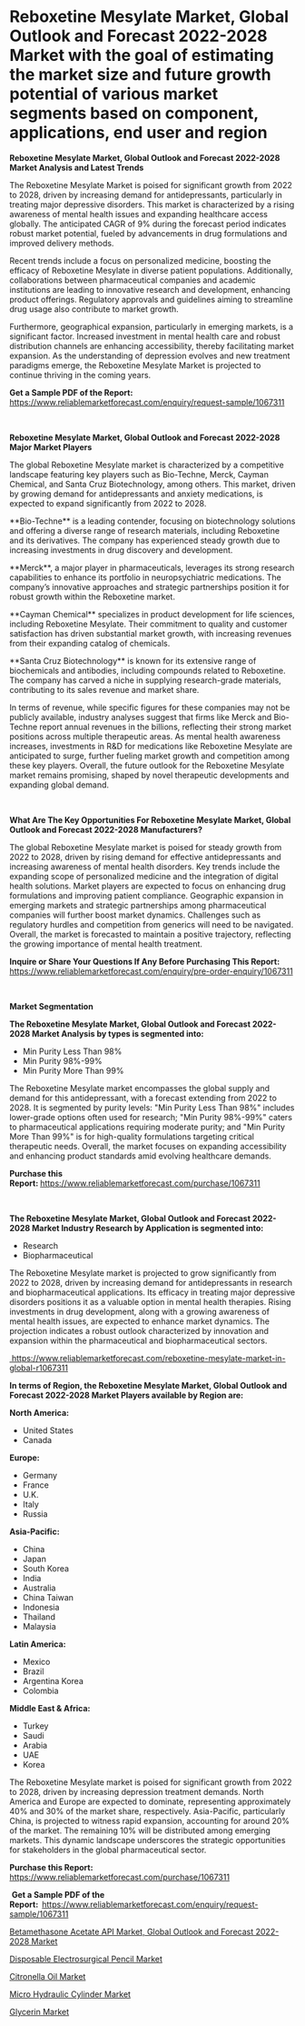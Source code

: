 <p><h1>Reboxetine Mesylate Market, Global Outlook and Forecast 2022-2028 Market with the goal of estimating the market size and future growth potential of various market segments based on component, applications, end user and region</h1></p><p><strong>Reboxetine Mesylate Market, Global Outlook and Forecast 2022-2028 Market Analysis and Latest Trends</strong></p>
<p><p>The Reboxetine Mesylate Market is poised for significant growth from 2022 to 2028, driven by increasing demand for antidepressants, particularly in treating major depressive disorders. This market is characterized by a rising awareness of mental health issues and expanding healthcare access globally. The anticipated CAGR of 9% during the forecast period indicates robust market potential, fueled by advancements in drug formulations and improved delivery methods.</p><p>Recent trends include a focus on personalized medicine, boosting the efficacy of Reboxetine Mesylate in diverse patient populations. Additionally, collaborations between pharmaceutical companies and academic institutions are leading to innovative research and development, enhancing product offerings. Regulatory approvals and guidelines aiming to streamline drug usage also contribute to market growth.</p><p>Furthermore, geographical expansion, particularly in emerging markets, is a significant factor. Increased investment in mental health care and robust distribution channels are enhancing accessibility, thereby facilitating market expansion. As the understanding of depression evolves and new treatment paradigms emerge, the Reboxetine Mesylate Market is projected to continue thriving in the coming years.</p></p>
<p><strong>Get a Sample PDF of the Report:&nbsp;</strong> <a href="https://www.reliablemarketforecast.com/enquiry/request-sample/1067311">https://www.reliablemarketforecast.com/enquiry/request-sample/1067311</a></p>
<p>&nbsp;</p>
<p><strong>Reboxetine Mesylate Market, Global Outlook and Forecast 2022-2028 Major Market Players</strong></p>
<p><p>The global Reboxetine Mesylate market is characterized by a competitive landscape featuring key players such as Bio-Techne, Merck, Cayman Chemical, and Santa Cruz Biotechnology, among others. This market, driven by growing demand for antidepressants and anxiety medications, is expected to expand significantly from 2022 to 2028. </p><p>**Bio-Techne** is a leading contender, focusing on biotechnology solutions and offering a diverse range of research materials, including Reboxetine and its derivatives. The company has experienced steady growth due to increasing investments in drug discovery and development. </p><p>**Merck**, a major player in pharmaceuticals, leverages its strong research capabilities to enhance its portfolio in neuropsychiatric medications. The company’s innovative approaches and strategic partnerships position it for robust growth within the Reboxetine market.</p><p>**Cayman Chemical** specializes in product development for life sciences, including Reboxetine Mesylate. Their commitment to quality and customer satisfaction has driven substantial market growth, with increasing revenues from their expanding catalog of chemicals.</p><p>**Santa Cruz Biotechnology** is known for its extensive range of biochemicals and antibodies, including compounds related to Reboxetine. The company has carved a niche in supplying research-grade materials, contributing to its sales revenue and market share.</p><p>In terms of revenue, while specific figures for these companies may not be publicly available, industry analyses suggest that firms like Merck and Bio-Techne report annual revenues in the billions, reflecting their strong market positions across multiple therapeutic areas. As mental health awareness increases, investments in R&D for medications like Reboxetine Mesylate are anticipated to surge, further fueling market growth and competition among these key players. Overall, the future outlook for the Reboxetine Mesylate market remains promising, shaped by novel therapeutic developments and expanding global demand.</p></p>
<p>&nbsp;</p>
<p><strong>What Are The Key Opportunities For Reboxetine Mesylate Market, Global Outlook and Forecast 2022-2028 Manufacturers?</strong></p>
<p><p>The global Reboxetine Mesylate market is poised for steady growth from 2022 to 2028, driven by rising demand for effective antidepressants and increasing awareness of mental health disorders. Key trends include the expanding scope of personalized medicine and the integration of digital health solutions. Market players are expected to focus on enhancing drug formulations and improving patient compliance. Geographic expansion in emerging markets and strategic partnerships among pharmaceutical companies will further boost market dynamics. Challenges such as regulatory hurdles and competition from generics will need to be navigated. Overall, the market is forecasted to maintain a positive trajectory, reflecting the growing importance of mental health treatment.</p></p>
<p><strong>Inquire or Share Your Questions If Any Before Purchasing This Report:</strong> <a href="https://www.reliablemarketforecast.com/enquiry/pre-order-enquiry/1067311">https://www.reliablemarketforecast.com/enquiry/pre-order-enquiry/1067311</a></p>
<p>&nbsp;</p>
<p><strong>Market Segmentation</strong></p>
<p><strong>The Reboxetine Mesylate Market, Global Outlook and Forecast 2022-2028 Market Analysis by types is segmented into:</strong></p>
<p><ul><li>Min Purity Less Than 98%</li><li>Min Purity 98%-99%</li><li>Min Purity More Than 99%</li></ul></p>
<p><p>The Reboxetine Mesylate market encompasses the global supply and demand for this antidepressant, with a forecast extending from 2022 to 2028. It is segmented by purity levels: "Min Purity Less Than 98%" includes lower-grade options often used for research; "Min Purity 98%-99%" caters to pharmaceutical applications requiring moderate purity; and "Min Purity More Than 99%" is for high-quality formulations targeting critical therapeutic needs. Overall, the market focuses on expanding accessibility and enhancing product standards amid evolving healthcare demands.</p></p>
<p><strong>Purchase this Report:&nbsp;</strong><a href="https://www.reliablemarketforecast.com/purchase/1067311">https://www.reliablemarketforecast.com/purchase/1067311</a></p>
<p>&nbsp;</p>
<p><strong>The Reboxetine Mesylate Market, Global Outlook and Forecast 2022-2028 Market Industry Research by Application is segmented into:</strong></p>
<p><ul><li>Research</li><li>Biopharmaceutical</li></ul></p>
<p><p>The Reboxetine Mesylate market is projected to grow significantly from 2022 to 2028, driven by increasing demand for antidepressants in research and biopharmaceutical applications. Its efficacy in treating major depressive disorders positions it as a valuable option in mental health therapies. Rising investments in drug development, along with a growing awareness of mental health issues, are expected to enhance market dynamics. The projection indicates a robust outlook characterized by innovation and expansion within the pharmaceutical and biopharmaceutical sectors.</p></p>
<p><a href="https://www.reliablemarketforecast.com/reboxetine-mesylate-market-in-global-r1067311">&nbsp;https://www.reliablemarketforecast.com/reboxetine-mesylate-market-in-global-r1067311</a></p>
<p><strong>In terms of Region, the Reboxetine Mesylate Market, Global Outlook and Forecast 2022-2028 Market Players available by Region are:</strong></p>
<p>
    <p> <strong> North America: </strong>
        <ul>
            <li>United States</li>
            <li>Canada</li>
        </ul>
        </p> 
    <p> <strong> Europe: </strong>
        <ul>
            <li>Germany</li>
            <li>France</li>
            <li>U.K.</li>
            <li>Italy</li>
            <li>Russia</li>
        </ul>
        </p> 
    <p> <strong> Asia-Pacific: </strong>
        <ul>
            <li>China</li>
            <li>Japan</li>
            <li>South Korea</li>
            <li>India</li>
            <li>Australia</li>
            <li>China Taiwan</li>
            <li>Indonesia</li>
            <li>Thailand</li>
            <li>Malaysia</li>
        </ul>
        </p> 
    <p> <strong> Latin America: </strong>
        <ul>
            <li>Mexico</li>
            <li>Brazil</li>
            <li>Argentina Korea</li>
            <li>Colombia</li>
        </ul>
        </p> 
    <p> <strong> Middle East & Africa: </strong>
        <ul>
            <li>Turkey</li>
            <li>Saudi</li>
            <li>Arabia</li>
            <li>UAE</li>
            <li>Korea</li>
        </ul>
    </p>
    </p>
<p><p>The Reboxetine Mesylate market is poised for significant growth from 2022 to 2028, driven by increasing depression treatment demands. North America and Europe are expected to dominate, representing approximately 40% and 30% of the market share, respectively. Asia-Pacific, particularly China, is projected to witness rapid expansion, accounting for around 20% of the market. The remaining 10% will be distributed among emerging markets. This dynamic landscape underscores the strategic opportunities for stakeholders in the global pharmaceutical sector.</p></p>
<p><strong>Purchase this Report: </strong><a href="https://www.reliablemarketforecast.com/purchase/1067311">https://www.reliablemarketforecast.com/purchase/1067311</a></p>
<p>&nbsp;<strong>Get a Sample PDF of the Report:&nbsp;&nbsp;</strong><a href="https://www.reliablemarketforecast.com/enquiry/request-sample/1067311">https://www.reliablemarketforecast.com/enquiry/request-sample/1067311</a></p>
<p><strong></strong></p>
<p><p><a href="https://github.com/vimar16th/Market-Research-Report-List-6/blob/main/betamethasone-acetate-api-market-global-outlook-and-forecast-2022-2028-market.md">Betamethasone Acetate API Market, Global Outlook and Forecast 2022-2028 Market</a></p><p><a href="https://www.linkedin.com/pulse/global-disposable-electrosurgical-pencil-market-landscape-jtaec?trackingId=jYwESGcWQi6PB57ZXJAU3g%3D%3D">Disposable Electrosurgical Pencil Market</a></p><p><a href="https://issuu.com/reportprime-2/docs/citronella-oil-market-size-2030.ppt_5f393eaf3a4b92">Citronella Oil Market</a></p><p><a href="https://www.linkedin.com/pulse/micro-hydraulic-cylinder-market-size-growth-trends-statistics-cgzbe?trackingId=VbnULazsTqeHVWeibCn%2B9Q%3D%3D">Micro Hydraulic Cylinder Market</a></p><p><a href="https://issuu.com/reportprime-2/docs/glycerin-market-size-2030.pptx_a20e2723f41822">Glycerin Market</a></p></p>